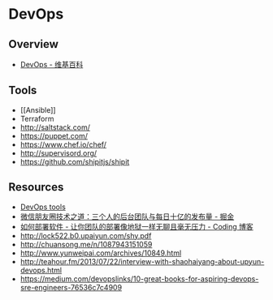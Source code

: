 # DevOps


## Overview

- [DevOps - 维基百科](https://zh.wikipedia.org/zh-hans/DevOps)


## Tools

- [[Ansible]]
- Terraform
- http://saltstack.com/
- https://puppet.com/
- https://www.chef.io/chef/
- http://supervisord.org/
- https://github.com/shipitjs/shipit


## Resources

- [DevOps tools](https://github.com/showcases/devops-tools)
- [微信朋友圈技术之道：三个人的后台团队与每日十亿的发布量 - 掘金](http://gold.xitu.io/entry/566ea1cb60b215d68bdc2ac0)
- [如何部署软件 - 让你团队的部署像地狱一样无聊且毫无压力 - Coding 博客](https://blog.coding.net/blog/deploying-software)
- http://lock522.b0.upaiyun.com/shy.pdf
- http://chuansong.me/n/1087943151059
- http://www.yunweipai.com/archives/10849.html
- http://teahour.fm/2013/07/22/interview-with-shaohaiyang-about-upyun-devops.html
- https://medium.com/devopslinks/10-great-books-for-aspiring-devops-sre-engineers-76536c7c4909
